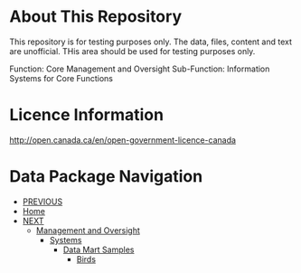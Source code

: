 # About This Repository
This repository is for testing purposes only. The data, files, content and text are unofficial. THis area should be used for testing purposes only.

Function: Core Management and Oversight
Sub-Function: Information Systems for Core Functions

# Licence Information
http://open.canada.ca/en/open-government-licence-canada

# Data Package Navigation
*  [PREVIOUS](http://data.okfn.org/tools/view?url=https://raw.githubusercontent.com/samperd/ec-datamart/develop/data/managementoversight/datapackage.json)
*  [Home](http://data.okfn.org/tools/view?url=https://raw.githubusercontent.com/samperd/ec-datamart/develop/data/datapackage.json)
*  [NEXT](http://data.okfn.org/tools/view?url=https://raw.githubusercontent.com/samperd/ec-datamart/develop/data/managementoversight/systems/data-mart-samples/datapackage.json)
	* [Management and Oversight](http://data.okfn.org/tools/view?url=https://raw.githubusercontent.com/samperd/ec-datamart/develop/data/managementoversight/datapackage.json)
		* [Systems](http://data.okfn.org/tools/view?url=https://raw.githubusercontent.com/samperd/ec-datamart/develop/data/managementoversight/systems/datapackage.json)
			* [Data Mart Samples](http://data.okfn.org/tools/view?url=https://raw.githubusercontent.com/samperd/ec-datamart/develop/data/managementoversight/systems/data-mart-samples/datapackage.json)
				* [Birds](http://data.okfn.org/tools/view?url=https://raw.githubusercontent.com/samperd/ec-datamart/develop/data/managementoversight/systems/data-mart-samples/birds/datapackage.json)